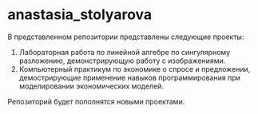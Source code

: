 # anastasia_stolyarova

В представленном репозитории представлены следующие проекты:

1. Лабораторная работа по линейной алгебре по сингулярному разложению, демонстрирующую работу с изображениями.
2. Компьютерный практикум по экономике о спросе и предложении, демострирующие применение навыков программирования при моделировании экономических моделей.

Репозиторий будет пополнятся новыми проектами.
